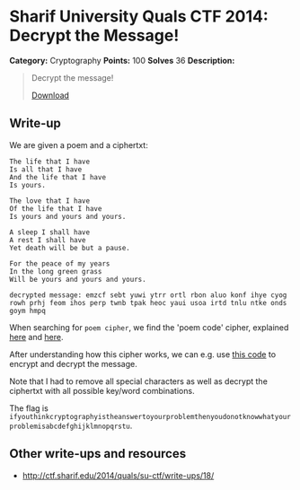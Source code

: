 # Sharif University Quals CTF 2014: Decrypt the Message!

**Category:** Cryptography
**Points:** 100
**Solves** 36
**Description:**

> Decrypt the message!
>
> [Download](encrypted.txt)

## Write-up

We are given a poem and a ciphertxt:

	The life that I have
	Is all that I have
	And the life that I have
	Is yours.
	
	The love that I have
	Of the life that I have
	Is yours and yours and yours.
	
	A sleep I shall have
	A rest I shall have
	Yet death will be but a pause.
	
	For the peace of my years
	In the long green grass
	Will be yours and yours and yours.
	
	decrypted message: emzcf sebt yuwi ytrr ortl rbon aluo konf ihye cyog rowh prhj feom ihos perp twnb tpak heoc yaui usoa irtd tnlu ntke onds goym hmpq

When searching for `poem cipher`, we find the 'poem code' cipher, explained [here](http://wmbriggs.com/post/1001/) and [here](http://en.wikipedia.org/wiki/Poem_code).

After understanding how this cipher works, we can e.g. use [this code](https://github.com/YASME-Tim/crypto-tools/tree/master/poemcode) to encrypt and decrypt the message.

Note that I had to remove all special characters as well as decrypt the ciphertxt with all possible key/word combinations.

The flag is `ifyouthinkcryptographyistheanswertoyourproblemthenyoudonotknowwhatyourproblemisabcdefghijklmnopqrstu`.

## Other write-ups and resources

* <http://ctf.sharif.edu/2014/quals/su-ctf/write-ups/18/>
